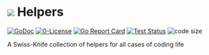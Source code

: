 # ![](https://fonts.gstatic.com/s/i/materialicons/bookmarks/v4/24px.svg) Helpers
[![GoDoc](https://godoc.org/github.com/codemodify/systemkit-logging?status.svg)](https://godoc.org/github.com/codemodify/systemkit-logging)
[![0-License](https://img.shields.io/badge/license-0--license-brightgreen)](https://github.com/codemodify/TheFreeLicense)
[![Go Report Card](https://goreportcard.com/badge/github.com/codemodify/systemkit-logging)](https://goreportcard.com/report/github.com/codemodify/systemkit-logging)
[![Test Status](https://github.com/danawoodman/systemservice/workflows/Test/badge.svg)](https://github.com/danawoodman/systemservice/actions)
![code size](https://img.shields.io/github/languages/code-size/codemodify/SystemKit?style=flat-square)

A Swiss-Knife collection of helpers for all cases of coding life
